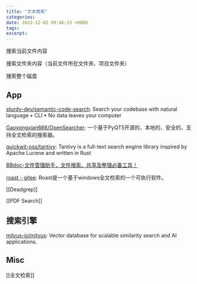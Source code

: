 ```yaml
---
title: "文本搜索"
categories: 
date: 2022-12-02 09:46:33 +0800
tags: 
excerpt: 
---
```






搜索当前文件内容

搜索文件夹内容（当前文件所在文件夹、项目文件夹）

搜索整个磁盘

## App


[sturdy-dev/semantic-code-search](https://github.com/sturdy-dev/semantic-code-search): Search your codebase with natural language • CLI • No data leaves your computer

[Gaoyongxian666/OpenSearcher](https://github.com/Gaoyongxian666/OpenSearcher): 一个基于PyQT5开源的、本地的、安全的、支持全文检索的搜索器。

[quickwit-oss/tantivy](https://github.com/quickwit-oss/tantivy): Tantivy is a full-text search engine library inspired by Apache Lucene and written in Rust

[BBdoc-文件管理助手，文件搜索、共享及整理必备工具！](http://www.bbdoc.cn/index.html)

[roast - gitee](https://toscode.gitee.com/jtyoui/roast): Roast是一个基于windows全文检索的一个可执行软件。

[[Deadgrep]]

[[PDF Search]]

## 搜索引擎

[milvus-io/milvus](https://github.com/milvus-io/milvus): Vector database for scalable similarity search and AI applications.

## Misc


[[全文检索]]




